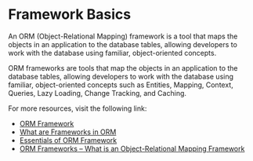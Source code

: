 # Framework Basics

An ORM (Object-Relational Mapping) framework is a tool that maps the objects in an application to the database tables, allowing developers to work with the database using familiar, object-oriented concepts.

ORM frameworks are tools that map the objects in an application to the database tables, allowing developers to work with the database using familiar, object-oriented concepts such as Entities, Mapping, Context, Queries, Lazy Loading, Change Tracking, and Caching.

For more resources, visit the following link:

- [ORM Framework](https://www.h2kinfosys.com/blog/orm-framework/)
- [What are Frameworks in ORM](https://www.killerphp.com/articles/what-are-orm-frameworks/)
- [Essentials of ORM Framework](https://medium.com/@mikependon/the-essentials-of-orm-framework-in-your-software-development-837131efd91b)
- [ORM Frameworks – What is an Object-Relational Mapping Framework](https://onlinecode.org/what-are-orm-frameworks/)
